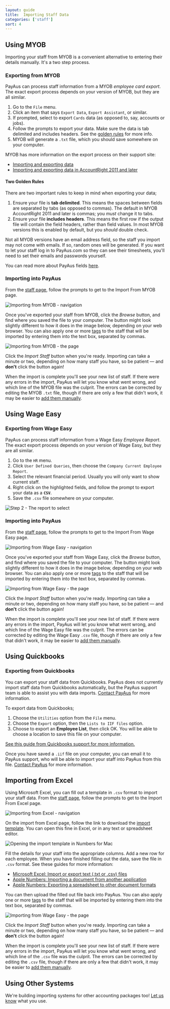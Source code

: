 ```yaml
---
layout: guide
title:  Importing Staff Data
categories: ['staff']
sort: 4
---
```


## Using MYOB

Importing your staff from MYOB is a convenient alternative to entering their details manually. It's a two step process.

### Exporting from MYOB

PayAus can process staff information from a MYOB *employee card export*. The exact export process depends on your version of MYOB, but they are all similar.

1. Go to the `File` menu.
2. Click an item that says `Export Data`, `Export Assistant`, or similar.
3. If prompted, select to export `Cards` data (as opposed to, say, accounts or jobs).
4. Follow the prompts to export your data. Make sure the data is tab delimited and includes headers. See the [golden rules](#two_golden_rules) for more info.
5. MYOB will generate a `.txt` file, which you should save somewhere on your computer.

MYOB has more information on the export process on their support site:

* [Importing and exporting data](http://myobaustralia.custhelp.com/app/answers/detail/a_id/9072#export_data)
* [Importing and exporting data in AccountRight 2011 and later](http://myobaustralia.custhelp.com/app/answers/detail/a_id/33521)

#### Two Golden Rules

There are two important rules to keep in mind when exporting your data;

1. Ensure your file is **tab delimited**. This means the spaces between fields are separated by tabs (as opposed to commas). The default in MYOB AccountRight 2011 and later is commas; you *must* change it to tabs.
2. Ensure your file **includes headers**. This means the first row if the output file will contain the field headers, rather than field values. In most MYOB versions this is enabled by default, but you *should* double check.

<div class="alert alert-block">
	<i class="icon-thumbs-down"> </i>
	<p>Not all MYOB versions have an email address field, so the staff you import may not come with emails. If so, random ones will be generated. If you want to let your staff log in to PayAus.com so they can see their timesheets, you'll need to set their emails and passwords yourself.</p>
	<i class="icon-hand-right"> </i>
	<p>You can read more about PayAus fields  <a href="../team/#fields_available">here</a>.</p>
</div>

### Importing into PayAus

From the [staff page](../team/), follow the prompts to get to the Import From MYOB page.

![Importing from MYOB - navigation](/img/users/myob_navigation.png)

Once you've exported your staff from MYOB, click the *Browse* button, and find where you saved the file to your computer. The button might look slightly different to how it does in the image below, depending on your web browser. You can also apply one or more [tags](../team/#fields_available) to the staff that will be imported by entering them into the text box, separated by commas.

![Importing from MYOB - the page](/img/users/user_import_form.png)

Click the *Import Staff* button when you're ready. Importing can take a minute or two, depending on how many staff you have, so be patient &mdash; and **don't** click the button again!

When the import is complete you'll see your new list of staff. If there were any errors in the import, PayAus will let you know what went wrong, and which line of the MYOB file was the culprit. The errors can be corrected by editing the MYOB `.txt` file, though if there are only a few that didn't work, it may be easier to [add them manually](../team/#adding_new_team_members).

## Using Wage Easy

### Exporting from Wage Easy

PayAus can process staff information from a Wage Easy *Employee Report*. The exact export process depends on your version of Wage Easy, but they are all similar.

1. Go to the `HR` menu.
2. Click `User Defined Queries`, then choose the `Company Current Employee Report`.
3. Select the relevant financial period. Usually you will only want to show current staff.
4. Right click on the highlighted fields, and follow the prompt to export your data as a **`CSV`**.
5. Save the `.csv` file somewhere on your computer.

![Step 2 - The report to select](/img/users/wageeasy_export.png)

### Importing into PayAus

From the [staff page](../team/), follow the prompts to get to the Import From Wage Easy page.

![Importing from Wage Easy - navigation](/img/users/myob_navigation.png)

Once you've exported your staff from Wage Easy, click the *Browse* button, and find where you saved the file to your computer. The button might look slightly different to how it does in the image below, depending on your web browser. You can also apply one or more [tags](../team/#fields_available) to the staff that will be imported by entering them into the text box, separated by commas.

![Importing from Wage Easy - the page](/img/users/user_import_form.png)

Click the *Import Staff* button when you're ready. Importing can take a minute or two, depending on how many staff you have, so be patient &mdash; and **don't** click the button again!

When the import is complete you'll see your new list of staff. If there were any errors in the import, PayAus will let you know what went wrong, and which line of the Wage Easy file was the culprit. The errors can be corrected by editing the Wage Easy `.csv` file, though if there are only a few that didn't work, it may be easier to [add them manually](../team/#adding_new_team_members).

## Using Quickbooks

### Exporting from Quickbooks

You can export your staff data from Quickbooks. PayAus does not currently import staff data from Quickbooks automatically, but the PayAus support team is able to assist you with data imports. [Contact PayAus](http://www.payaus.com/about/us?from=help) for more information.

To export data from Quickbooks;

1. Choose the `Utilities` option from the `File` menu.
2. Choose the `Export` option, then the `Lists to IIF files` option.
3. Choose to export an **Employee List**, then click OK. You will be able to choose a location to save this file on your computer.

[See this guide from Quickbooks support for more information.](http://payroll.intuit.com/support/kb/1000915.html)

Once you have saved a `.iif` file on your computer, you can email it to PayAus support, who will be able to import your staff into PayAus from this file. [Contact PayAus](http://www.payaus.com/about/us?from=help) for more information.

## Importing from Excel

Using Microsoft Excel, you can fill out a template in `.csv` format to import your staff data. From the [staff page](../team/), follow the prompts to get to the Import From Excel page.

![Importing from Excel - navigation](/img/users/myob_navigation.png)

On the import from Excel page, follow the link to download the [import template](http://www.payaus.com/docs/import_template.csv). You can open this fine in Excel, or in any text or spreadsheet editor.

![Opening the import template in Numbers for Mac](/img/users/import_template_numbers.png)

Fill the details for your staff into the appropriate columns. Add a new row for each employee. When you have finished filling out the data, save the file in `.csv` format. See these guides for more information:

* [Microsoft Excel: Import or export text (.txt or .csv) files](http://office.microsoft.com/en-au/excel-help/import-or-export-text-txt-or-csv-files-HP010099725.aspx)
* [Apple Numbers: Importing a document from another application](http://support.apple.com/kb/ht3779)
* [Apple Numbers: Exporting a spreadsheet to other document formats](http://support.apple.com/kb/ht3719)

You can then upload the filled out file back into PayAus. You can also apply one or more [tags](../team/#fields_available) to the staff that will be imported by entering them into the text box, separated by commas.

![Importing from Wage Easy - the page](/img/users/user_import_form.png)

Click the *Import Staff* button when you're ready. Importing can take a minute or two, depending on how many staff you have, so be patient &mdash; and **don't** click the button again!

When the import is complete you'll see your new list of staff. If there were any errors in the import, PayAus will let you know what went wrong, and which line of the `.csv` file was the culprit. The errors can be corrected by editing the `.csv` file, though if there are only a few that didn't work, it may be easier to [add them manually](../team/#adding_new_team_members).

## Using Other Systems

<div class="alert alert-block">
	<i class="icon-wrench"> </i>
	<p>
		We're building importing systems for other accounting packages too! <a href="http://www.payaus.com/contact?from=help-importing-staff">Let us know</a> what you use.
	</p>
</div>